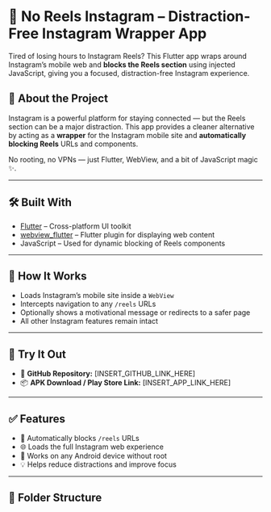 # 📵 No Reels Instagram – Distraction-Free Instagram Wrapper App

Tired of losing hours to Instagram Reels? This Flutter app wraps around Instagram’s mobile web and **blocks the Reels section** using injected JavaScript, giving you a focused, distraction-free Instagram experience.

## 🚀 About the Project

Instagram is a powerful platform for staying connected — but the Reels section can be a major distraction. This app provides a cleaner alternative by acting as a **wrapper** for the Instagram mobile site and **automatically blocking Reels** URLs and components.

No rooting, no VPNs — just Flutter, WebView, and a bit of JavaScript magic ✨.

---

## 🛠 Built With

- [Flutter](https://flutter.dev/) – Cross-platform UI toolkit
- [webview_flutter](https://pub.dev/packages/webview_flutter) – Flutter plugin for displaying web content
- JavaScript – Used for dynamic blocking of Reels components

---

## 🎯 How It Works

- Loads Instagram’s mobile site inside a `WebView`
- Intercepts navigation to any `/reels` URLs
- Optionally shows a motivational message or redirects to a safer page
- All other Instagram features remain intact

---

## 📲 Try It Out

- 🔗 **GitHub Repository:** [INSERT_GITHUB_LINK_HERE]
- 📦 **APK Download / Play Store Link:** [INSERT_APP_LINK_HERE]

---

## ✅ Features

- 🚫 Automatically blocks `/reels` URLs
- 🌐 Loads the full Instagram web experience
- 📱 Works on any Android device without root
- 💡 Helps reduce distractions and improve focus

---

## 📂 Folder Structure

